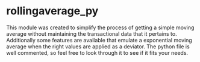 # rollingaverage_py
This module was created to simplify the process of getting a simple moving average without maintaining the transactional data that it pertains to.
Additionally some features are available that emulate a exponential moving average when the right values are applied as a deviator. 
The python file is well commented, so feel free to look through it to see if it fits your needs. 
